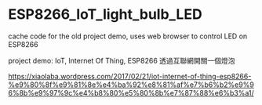 # ESP8266_IoT_light_bulb_LED
cache code for the old project demo, uses web browser to control LED on ESP8266  

project demo:
IoT, Internet Of Thing, ESP8266 透過互聯網開關一個燈泡

https://xiaolaba.wordpress.com/2017/02/21/iot-internet-of-thing-esp8266-%e9%80%8f%e9%81%8e%e4%ba%92%e8%81%af%e7%b6%b2%e9%96%8b%e9%97%9c%e4%b8%80%e5%80%8b%e7%87%88%e6%b3%a1/
